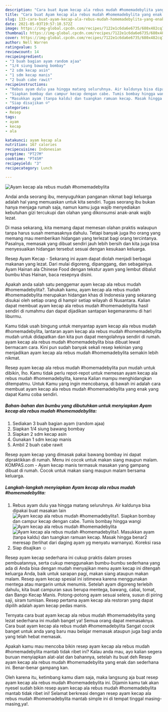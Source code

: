 ```yaml
---
description: "Cara buat Ayam kecap ala rebus mudah #homemadebylita yang enak Untuk Jualan"
title: "Cara buat Ayam kecap ala rebus mudah #homemadebylita yang enak Untuk Jualan"
slug: 133-cara-buat-ayam-kecap-ala-rebus-mudah-homemadebylita-yang-enak-untuk-jualan
date: 2021-05-03T19:57:10.572Z
image: https://img-global.cpcdn.com/recipes/7122e1c6da6e6735/680x482cq70/ayam-kecap-ala-rebus-mudah-homemadebylita-foto-resep-utama.jpg
thumbnail: https://img-global.cpcdn.com/recipes/7122e1c6da6e6735/680x482cq70/ayam-kecap-ala-rebus-mudah-homemadebylita-foto-resep-utama.jpg
cover: https://img-global.cpcdn.com/recipes/7122e1c6da6e6735/680x482cq70/ayam-kecap-ala-rebus-mudah-homemadebylita-foto-resep-utama.jpg
author: Nell Warren
ratingvalue: 5
reviewcount: 14
recipeingredient:
- "3 buah bagian ayam random ajaa"
- "1/4 siung bawang bombay"
- "2 sdm kecap asin"
- "1 sdm kecap manis"
- "2 buah cabe rawit"
recipeinstructions:
- "Rebus ayam dulu yaa hingga matang seluruhnya. Air kaldunya bisa dipakai buat masakan lain"
- "Siapkan bombay dan campur kecap dengan cabe. Tumis bombay hingga wangi"
- "Masukkan ayam (tanpa kaldu) dan tuangkan ramuan kecap. Masak hingga benar2 meresap (terlihat dari daging ayam yg menyatu warnanya). Koreksi rasa"
- "Siap disajikan ☺️"
categories:
- Resep
tags:
- ayam
- kecap
- ala

katakunci: ayam kecap ala 
nutrition: 167 calories
recipecuisine: Indonesian
preptime: "PT27M"
cooktime: "PT45M"
recipeyield: "3"
recipecategory: Lunch

---
```



![Ayam kecap ala rebus mudah #homemadebylita](https://img-global.cpcdn.com/recipes/7122e1c6da6e6735/680x482cq70/ayam-kecap-ala-rebus-mudah-homemadebylita-foto-resep-utama.jpg)

Andai anda seorang ibu, menyuguhkan panganan nikmat bagi keluarga adalah hal yang memuaskan untuk kita sendiri. Tugas seorang ibu bukan hanya menjaga rumah saja, namun kamu juga wajib menyediakan kebutuhan gizi tercukupi dan olahan yang dikonsumsi anak-anak wajib lezat.

Di masa  sekarang, kita memang dapat memesan olahan praktis walaupun tanpa harus susah memasaknya dahulu. Tetapi banyak juga lho orang yang memang mau memberikan hidangan yang terlezat bagi orang tercintanya. Pasalnya, memasak yang dibuat sendiri jauh lebih bersih dan kita juga bisa menyesuaikan hidangan tersebut sesuai dengan kesukaan keluarga. 

Resep Ayam Kecap - Sekarang ini ayam dapat diolah menjadi berbagai makanan yang lezat. Dari mulai digoreng, dipanggang, dan sebagainya. Ayam Hainan ala Chinese Food dengan tekstur ayam yang lembut dibalut bumbu khas Hainan, baca resepnya disini.

Apakah anda salah satu penggemar ayam kecap ala rebus mudah #homemadebylita?. Tahukah kamu, ayam kecap ala rebus mudah #homemadebylita merupakan hidangan khas di Indonesia yang sekarang disukai oleh setiap orang di hampir setiap wilayah di Nusantara. Kalian dapat membuat ayam kecap ala rebus mudah #homemadebylita hasil sendiri di rumahmu dan dapat dijadikan santapan kegemaranmu di hari liburmu.

Kamu tidak usah bingung untuk menyantap ayam kecap ala rebus mudah #homemadebylita, lantaran ayam kecap ala rebus mudah #homemadebylita mudah untuk didapatkan dan kita pun dapat mengolahnya sendiri di rumah. ayam kecap ala rebus mudah #homemadebylita bisa dibuat lewat bermacam cara. Kini pun sudah banyak sekali resep kekinian yang menjadikan ayam kecap ala rebus mudah #homemadebylita semakin lebih nikmat.

Resep ayam kecap ala rebus mudah #homemadebylita pun mudah untuk dibikin, lho. Kamu tidak perlu repot-repot untuk memesan ayam kecap ala rebus mudah #homemadebylita, karena Kalian mampu menghidangkan ditempatmu. Untuk Kamu yang ingin mencobanya, di bawah ini adalah cara membuat ayam kecap ala rebus mudah #homemadebylita yang enak yang dapat Kamu coba sendiri.

<!--inarticleads1-->

##### Bahan-bahan dan bumbu yang dibutuhkan untuk menyiapkan Ayam kecap ala rebus mudah #homemadebylita:

1. Sediakan 3 buah bagian ayam (random ajaa)
1. Siapkan 1/4 siung bawang bombay
1. Siapkan 2 sdm kecap asin
1. Gunakan 1 sdm kecap manis
1. Ambil 2 buah cabe rawit


Resep ayam kecap yang dimasak pakai bawang bombay ini dapat dipraktikkan di rumah. Menu ini cocok untuk makan siang maupun malam. KOMPAS.com - Ayam kecap manis termasuk masakan yang gampang dibuat di rumah. Cocok untuk makan siang maupun malam bersama keluarga. 

<!--inarticleads2-->

##### Langkah-langkah menyiapkan Ayam kecap ala rebus mudah #homemadebylita:

1. Rebus ayam dulu yaa hingga matang seluruhnya. Air kaldunya bisa dipakai buat masakan lain
<img src="https://img-global.cpcdn.com/steps/491bec0171777aa1/160x128cq70/ayam-kecap-ala-rebus-mudah-homemadebylita-langkah-memasak-1-foto.jpg" alt="Ayam kecap ala rebus mudah #homemadebylita">1. Siapkan bombay dan campur kecap dengan cabe. Tumis bombay hingga wangi
<img src="https://img-global.cpcdn.com/steps/210780f5a81d9c03/160x128cq70/ayam-kecap-ala-rebus-mudah-homemadebylita-langkah-memasak-2-foto.jpg" alt="Ayam kecap ala rebus mudah #homemadebylita"><img src="https://img-global.cpcdn.com/steps/ad8ccabfeb354b35/160x128cq70/ayam-kecap-ala-rebus-mudah-homemadebylita-langkah-memasak-2-foto.jpg" alt="Ayam kecap ala rebus mudah #homemadebylita">1. Masukkan ayam (tanpa kaldu) dan tuangkan ramuan kecap. Masak hingga benar2 meresap (terlihat dari daging ayam yg menyatu warnanya). Koreksi rasa
1. Siap disajikan ☺️


Resep ayam kecap sederhana ini cukup praktis dalam proses pembuatannya, serta cukup menggunakan bumbu-bumbu sederhana yang ada di Anda bisa dengan mudah menyajikan menu ayam kecap ini ditengah keluarga Anda, baik untuk sarapan pagi, makan siang ataupun makan malam. Resep ayam kecap spesial ini istimewa karena menggunakan mentega atau margarin untuk menumis. Setelah ayam digoreng terlebih dahulu, kita buat campuran saus berupa mentega, bawang, cabai, tomat, dan Bango Kecap Manis. Potong-potong ayam sesuai selera, susun di piring saji, siram tumisan. Resep pertama ayam kecap ala restoran yang dapat dipilih adalah ayam kecap pedas manis. 

Ternyata cara buat ayam kecap ala rebus mudah #homemadebylita yang lezat sederhana ini mudah banget ya! Semua orang dapat memasaknya. Cara buat ayam kecap ala rebus mudah #homemadebylita Sangat cocok banget untuk anda yang baru mau belajar memasak ataupun juga bagi anda yang telah hebat memasak.

Apakah kamu mau mencoba bikin resep ayam kecap ala rebus mudah #homemadebylita mantab tidak ribet ini? Kalau anda mau, ayo kalian segera buruan menyiapkan alat-alat dan bahannya, setelah itu buat deh Resep ayam kecap ala rebus mudah #homemadebylita yang enak dan sederhana ini. Benar-benar gampang kan. 

Oleh karena itu, ketimbang kamu diam saja, maka langsung aja buat resep ayam kecap ala rebus mudah #homemadebylita ini. Dijamin kamu tak akan nyesel sudah bikin resep ayam kecap ala rebus mudah #homemadebylita mantab tidak ribet ini! Selamat berkreasi dengan resep ayam kecap ala rebus mudah #homemadebylita mantab simple ini di tempat tinggal masing-masing,ya!.

